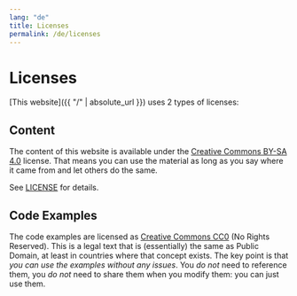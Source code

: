```yaml
---
lang: "de"
title: Licenses
permalink: /de/licenses
---
```


# Licenses

[This website]({{ "/" | absolute_url }}) uses 2 types of licenses:

## Content

The content of this website is available under the
[Creative Commons BY-SA 4.0](https://creativecommons.org/licenses/by-sa/4.0/)
license. That means you can use the material as long as you say where it came
from and let others do the same.

See [LICENSE](LICENSE) for details.

## Code Examples

The code examples are licensed as
[Creative Commons CC0](https://creativecommons.org/share-your-work/public-domain/cc0/) (No Rights Reserved). This is
a legal text that is (essentially) the same as Public Domain, at least in
countries where that concept exists. The key point is that _you can use the
examples without any issues_. You _do not_ need to reference them, you _do not_
need to share them when you modify them: you can just use them.
